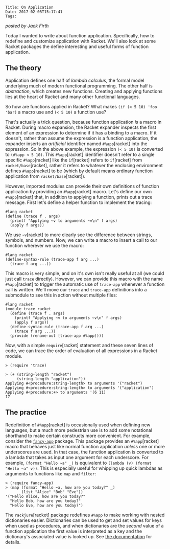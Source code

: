    Title: On Application
    Date: 2017-02-05T15:17:41
    Tags:

*posted by Jack Firth*

Today I wanted to write about function application. Specifically, how to redefine and customize
application with Racket. We'll also look at some Racket packages the define interesting and useful
forms of function application.

## The theory

Application defines one half of *lambda calculus*, the formal model underlying much of modern
functional programming. The other half is *abstraction*, which creates new functions. Creating and
applying functions lies at the heart of Racket and many other functional languages.

So how are functions applied in Racket? What makes `(if (< 5 10) 'foo 'bar)` a macro use and
`(< 5 10)` a function use?

That's actually a trick question, because function application *is* a macro in Racket. During macro
expansion, the Racket expander inspects the first element of an expression to determine if it has a
binding to a macro. If it doesn't, rather than assume the expression is a function application, the
expander inserts an *artificial* identifier named `#%app`[racket] into the expression. So in the
above example, the expression `(< 5 10)` is converted to `(#%app < 5 10)`. This `#%app`[racket]
identifier doesn't refer to a single specific `#%app`[racket] like the `if`[racket] refers to
`if`[racket] from `racket/base`[racket], rather it refers to whatever the enclosing environment
defines `#%app`[racket] to be (which by default means ordinary function application from
`racket/base`[racket]).

However, imported modules can provide their own definitions of function application by providing an
`#%app`[racket] macro. Let's define our own `#%app`[racket] that, in addition to applying a
function, prints out a trace message. First let's define a helper function to implement the tracing:

<!-- more -->

```racket
#lang racket
(define (trace f . args)
  (printf "Applying ~v to arguments ~v\n" f args)
  (apply f args))
```

We use `~v`[racket] to more clearly see the difference between strings, symbols, and numbers. Now,
we can write a macro to insert a call to our function wherever we use the macro:

```racket
#lang racket
(define-syntax-rule (trace-app f arg ...)
  (trace f arg ...))
```

This macro is very simple, and on it's own isn't really useful at all (we could just call `trace`
directly). However, we can provide this macro with the name `#%app`[racket] to trigger the automatic
use of `trace-app` whenever a function call is written. We'll move our `trace` and `trace-app`
definitions into a submodule to see this in action without multiple files:

```racket
#lang racket
(module trace racket
  (define (trace f . args)
    (printf "Applying ~v to arguments ~v\n" f args)
    (apply f args))
  (define-syntax-rule (trace-app f arg ...)
    (trace f arg ...))
  (provide (rename-out [trace-app #%app])))
```

Now, with a simple `require`[racket] statement and these seven lines of code, we can trace the order
of evaluation of all expressions in a Racket module.

```racket
> (require 'trace)

> (+ (string-length "racket")
     (string-length "application"))
Applying #<procedure:string-length> to arguments '("racket")
Applying #<procedure:string-length> to arguments '("application")
Applying #<procedure:+> to arguments '(6 11)
17
```

## The practice

Redefinition of `#%app`[racket] is occasionally used when defining new languages, but a much more
pedestrian use is to add some notational shorthand to make certain constructs more convenient. For
example, consider the [`fancy-app`][1] package. This package provides an `#%app`[racket] macro that
behaves just like normal function application *unless* one or more underscores are used. In that
case, the function application is converted to a lambda that takes as input one argument for each
underscore. For example, `(format "Hello ~a" _)` is equivalent to
`(lambda (v) (format "Hello ~a" v))`. This is especially useful for whipping up quick lambdas as
arguments to functions like `map` and `filter`:

```racket
> (require fancy-app)
> (map (format "Hello ~a, how are you today?" _)
       (list "Alice" "Bob" "Eve"))
'("Hello Alice, how are you today?"
  "Hello Bob, how are you today?"
  "Hello Eve, how are you today?")
```

The `rackjure`[racket] package redefines `#%app` to make working with nested dictionaries easier.
Dictionaries can be used to get and set values for keys when used as procedures, and when
dictionaries are the *second* value of a function application the first value is interpreted as a
key and the dictionary's associated value is looked up. See [the documentation][2] for details.

[1]: https://github.com/samth/fancy-app
[2]: http://docs.racket-lang.org/rackjure/index.html#%28part._dict-app%29

